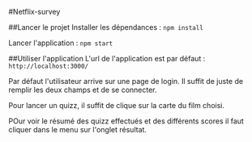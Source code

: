 #Netflix-survey

##Lancer le projet
Installer les dépendances : ``npm install``

Lancer l'application : ``npm start``

##Utiliser l'application
L'url de l'application est par défaut : ``http://localhost:3000/``

Par défaut l'utilisateur arrive sur une page de login. Il suffit de juste de remplir les deux champs et de se connecter.

Pour lancer un quizz, il suffit de clique sur la carte du film choisi.

POur voir le résumé des quizz effectués et des différents scores il faut cliquer dans le menu sur l'onglet résultat.